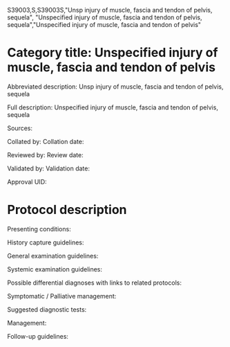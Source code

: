 S39003,S,S39003S,"Unsp injury of muscle, fascia and tendon of pelvis, sequela", "Unspecified injury of muscle, fascia and tendon of pelvis, sequela","Unspecified injury of muscle, fascia and tendon of pelvis"
# Category title: Unspecified injury of muscle, fascia and tendon of pelvis

Abbreviated description: Unsp injury of muscle, fascia and tendon of pelvis, sequela

Full description: Unspecified injury of muscle, fascia and tendon of pelvis, sequela

Sources:

Collated by:
Collation date:

Reviewed by:
Review date:

Validated by:
Validation date:

Approval UID:

# Protocol description

Presenting conditions:

History capture guidelines:

General examination guidelines:

Systemic examination guidelines:

Possible differential diagnoses with links to related protocols:

Symptomatic / Palliative management:

Suggested diagnostic tests:

Management:

Follow-up guidelines:

